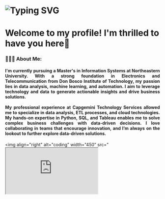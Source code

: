 <h1 align="left">

![Typing SVG](https://readme-typing-svg.herokuapp.com?font=Verdana&color=4682B4&size=33&lines=Hi+There👋!!;I'm+Mihir+Rahate!;And+I'm+a+Data+Enthusiast!)

</h1>
<h1 align="left">Welcome to my profile! I'm thrilled to have you here🌟 </h1>

<h3 align="left"> 🧑🏻‍💻 About Me:</h3>
<h4 align="justify">
I'm currently pursuing a Master's in Information Systems at Northeastern University. With a strong foundation in Electronics and Telecommunication from Don Bosco Institute of Technology, my passion lies in data analysis, machine learning, and automation. I aim to leverage technology and data to generate actionable insights and drive business solutions. 
<br><br>
My professional experience at Capgemini Technology Services allowed me to specialize in data analysis, ETL processes, and cloud technologies. My hands-on expertise in Python, SQL, and Tableau enables me to solve complex business challenges with data-driven decisions. I love collaborating in teams that encourage innovation, and I’m always on the lookout to further explore data-driven solutions.
</h4>

<img align="right" alt="coding" width="450" src="<iframe src="https://i.giphy.com/media/v1.Y2lkPTc5MGI3NjExNHh4OHE0c3phamRvZW01czc1emlreHJiMTN3MGJla25vYXp3MGdhdSZlcD12MV9pbnRlcm5hbF9naWZfYnlfaWQmY3Q9Zw/LaVp0AyqR5bGsC5Cbm/giphy.gif">

<p align="left"> <img src="https://komarev.com/ghpvc/?username=mihir-rahate&label=Profile%20views&color=0e75b6&style=flat" alt="mihir-rahate" /> </p>

- 🌱 I’m currently learning about **LLMs, AWS, and Kafka**
- 📝 I regularly share insights on [Medium](https://medium.com/%40mihirrahate)
- 💬 Ask me about **Python, SQL, Tableau, and Machine Learning**
- 📫 Feel free to connect with me via email at [rahate.m@northeastern.edu](mailto:rahate.m@northeastern.edu)

🚀 Fun Fact: When I’m not coding, I’m either lifting weights at the gym or experimenting with new recipes in the kitchen. 🏋️‍♂️👨‍🍳

##

<h3 align="left"> 📮 Connect with me:</h3>
<p align="left">
<a href="https://twitter.com/mihirrahate" target="blank"><img align="center" src="https://raw.githubusercontent.com/rahuldkjain/github-profile-readme-generator/master/src/images/icons/Social/twitter.svg" alt="mihirrahate" height="30" width="40" /></a>
<a href="https://linkedin.com/in/mihir-rahate" target="blank"><img align="center" src="https://raw.githubusercontent.com/rahuldkjain/github-profile-readme-generator/master/src/images/icons/Social/linked-in-alt.svg" alt="mihir-rahate" height="30" width="40" /></a>
<a href="https://github.com/mihir-rahate" target="blank"><img align="center" src="https://raw.githubusercontent.com/rahuldkjain/github-profile-readme-generator/master/src/images/icons/Social/github.svg" alt="mihir-rahate" height="30" width="40" /></a>
<a href="https://medium.com/@mihirrahate" target="blank"><img align="center" src="https://raw.githubusercontent.com/rahuldkjain/github-profile-readme-generator/master/src/images/icons/Social/medium.svg" alt="@mihirrahate" height="30" width="40" /></a>
</p>

##

<h3 align="left"> 🖥️ Languages and Tools:</h3>
<p align="left">
<a href="https://aws.amazon.com" target="_blank" rel="noreferrer"> <img src="https://raw.githubusercontent.com/devicons/devicon/master/icons/amazonwebservices/amazonwebservices-original-wordmark.svg" alt="aws" width="40" height="40"/> </a>
<a href="https://www.tensorflow.org" target="_blank" rel="noreferrer"> <img src="https://www.vectorlogo.zone/logos/tensorflow/tensorflow-icon.svg" alt="tensorflow" width="40" height="40"/> </a>
<a href="https://pandas.pydata.org/" target="_blank" rel="noreferrer"> <img src="https://raw.githubusercontent.com/devicons/devicon/2ae2a900d2f041da66e950e4d48052658d850630/icons/pandas/pandas-original.svg" alt="pandas" width="40" height="40"/> </a>
<a href="https://www.postgresql.org" target="_blank" rel="noreferrer"> <img src="https://raw.githubusercontent.com/devicons/devicon/master/icons/postgresql/postgresql-original-wordmark.svg" alt="postgresql" width="40" height="40"/> </a>
<a href="https://www.mysql.com/" target="_blank" rel="noreferrer"> <img src="https://raw.githubusercontent.com/devicons/devicon/master/icons/mysql/mysql-original-wordmark.svg" alt="mysql" width="40" height="40"/> </a>
<a href="https://scikit-learn.org/" target="_blank" rel="noreferrer"> <img src="https://upload.wikimedia.org/wikipedia/commons/0/05/Scikit_learn_logo_small.svg" alt="scikit-learn" width="40" height="40"/> </a>
<a href="https://www.tensorflow.org" target="_blank" rel="noreferrer"> <img src="https://www.vectorlogo.zone/logos/tensorflow/tensorflow-icon.svg" alt="tensorflow" width="40" height="40"/> </a>
</p>

##

<h3>📊 Github Stats: </h3>
<br/>
<p align="center">
&nbsp;
<img src="https://github-readme-stats.vercel.app/api/top-langs?username=mihir-rahate&langs_count=10&show_icons=true&locale=en&layout=compact&theme=algolia" alt="mihir-rahate" height="192px"/>
<br/>
<br>
<b>Note:</b> The Top metric serves solely as an indicator of the languages present in my public code repositories and should not be interpreted as a reflection of my experience or skill level.
</p>

##

<h3 align="left">✍️ Random Dev Quote: </h3>
<div align="center">
<img src="https://quotes-github-readme.vercel.app/api?type=horizontal&theme=dark" alt="Random Dev Quote">
</div>

##

<h3 align="center"> Thanks for visiting! Happy coding! 😊 </h3>
